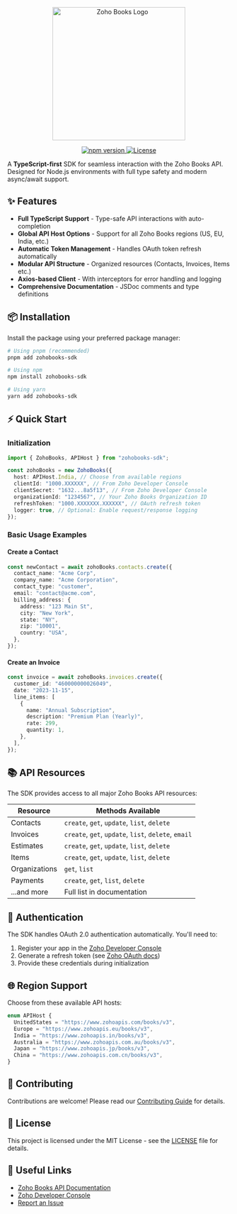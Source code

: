 <p align="center">
  <img src="https://www.zoho.com/books/images/new/books-product-logo-black.svg" alt="Zoho Books Logo" width="300"/>
</p>

<p align="center">
  <a href="https://www.npmjs.com/package/zohobooks-sdk">
    <img src="https://img.shields.io/npm/v/zohobooks-sdk.svg" alt="npm version">
  </a>
  <a href="https://opensource.org/licenses/MIT">
    <img src="https://img.shields.io/badge/License-MIT-blue.svg" alt="License">
  </a>
</p>

A **TypeScript-first** SDK for seamless interaction with the Zoho Books API. Designed for Node.js environments with full type safety and modern async/await support.

## ✨ Features

- **Full TypeScript Support** - Type-safe API interactions with auto-completion
- **Global API Host Options** - Support for all Zoho Books regions (US, EU, India, etc.)
- **Automatic Token Management** - Handles OAuth token refresh automatically
- **Modular API Structure** - Organized resources (Contacts, Invoices, Items etc.)
- **Axios-based Client** - With interceptors for error handling and logging
- **Comprehensive Documentation** - JSDoc comments and type definitions

## 📦 Installation

Install the package using your preferred package manager:

```bash
# Using pnpm (recommended)
pnpm add zohobooks-sdk

# Using npm
npm install zohobooks-sdk

# Using yarn
yarn add zohobooks-sdk
```

## ⚡ Quick Start

### Initialization

```typescript
import { ZohoBooks, APIHost } from "zohobooks-sdk";

const zohoBooks = new ZohoBooks({
  host: APIHost.India, // Choose from available regions
  clientId: "1000.XXXXXX", // From Zoho Developer Console
  clientSecret: "1632...8a5f13", // From Zoho Developer Console
  organizationId: "1234567", // Your Zoho Books Organization ID
  refreshToken: "1000.XXXXXXX.XXXXXX", // OAuth refresh token
  logger: true, // Optional: Enable request/response logging
});
```

### Basic Usage Examples

#### Create a Contact

```typescript
const newContact = await zohoBooks.contacts.create({
  contact_name: "Acme Corp",
  company_name: "Acme Corporation",
  contact_type: "customer",
  email: "contact@acme.com",
  billing_address: {
    address: "123 Main St",
    city: "New York",
    state: "NY",
    zip: "10001",
    country: "USA",
  },
});
```

#### Create an Invoice

```typescript
const invoice = await zohoBooks.invoices.create({
  customer_id: "460000000026049",
  date: "2023-11-15",
  line_items: [
    {
      name: "Annual Subscription",
      description: "Premium Plan (Yearly)",
      rate: 299,
      quantity: 1,
    },
  ],
});
```

## 📚 API Resources

The SDK provides access to all major Zoho Books API resources:

| Resource      | Methods Available                                    |
| ------------- | ---------------------------------------------------- |
| Contacts      | `create`, `get`, `update`, `list`, `delete`          |
| Invoices      | `create`, `get`, `update`, `list`, `delete`, `email` |
| Estimates     | `create`, `get`, `update`, `list`, `delete`          |
| Items         | `create`, `get`, `update`, `list`, `delete`          |
| Organizations | `get`, `list`                                        |
| Payments      | `create`, `get`, `list`, `delete`                    |
| ...and more   | Full list in documentation                           |

## 🔐 Authentication

The SDK handles OAuth 2.0 authentication automatically. You'll need to:

1. Register your app in the [Zoho Developer Console](https://api-console.zoho.com)
2. Generate a refresh token (see [Zoho OAuth docs](https://www.zoho.com/books/api/v3/#oauth))
3. Provide these credentials during initialization

## 🌐 Region Support

Choose from these available API hosts:

```typescript
enum APIHost {
  UnitedStates = "https://www.zohoapis.com/books/v3",
  Europe = "https://www.zohoapis.eu/books/v3",
  India = "https://www.zohoapis.in/books/v3",
  Australia = "https://www.zohoapis.com.au/books/v3",
  Japan = "https://www.zohoapis.jp/books/v3",
  China = "https://www.zohoapis.com.cn/books/v3",
}
```

## 🤝 Contributing

Contributions are welcome! Please read our [Contributing Guide](CONTRIBUTING.md) for details.

## 📜 License

This project is licensed under the MIT License - see the [LICENSE](LICENSE) file for details.

## 🔗 Useful Links

- [Zoho Books API Documentation](https://www.zoho.com/books/api/v3/)
- [Zoho Developer Console](https://api-console.zoho.com)
- [Report an Issue](https://github.com/Satyam-2001/Zohobooks-SDK/issues)
